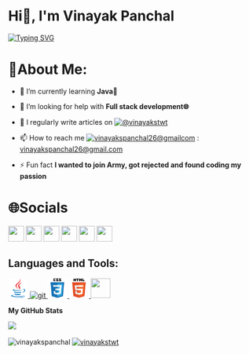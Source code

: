 <h1> Hi👋, I'm Vinayak Panchal </h1>

<a href="https://git.io/typing-svg"><img src="https://readme-typing-svg.demolab.com?font=ubuntu&size=35&duration=3500&pause=1000&color=F7F7F7&width=435&lines=Wannabe+Full+Stack+Dev" alt="Typing SVG" /></a>
# 🚀About Me:

- 🌱 I’m currently learning **Java🍵**

- 🤝 I’m looking for help with **Full stack development🌐**

- 📝 I regularly write articles on <a href = "https://vinayakpanchal.hashnode.dev/" target ="_blank"><img src = "https://img.shields.io/badge/Hashnode-2962FF?style=for-the-badge&logo=hashnode&logoColor=white" alt="@vinayakstwt" width = "70" height = "20" ></a>

- 📫 How to reach me <a href = "vinayakspanchal26@gmail.com" ><img src="https://img.shields.io/badge/Gmail-D14836?style=for-the-badge&logo=gmail&logoColor=white" alt ="vinayakspanchal26@gmailcom" width = "70" height = "20" ></a> : vinayakspanchal26@gmail.com

- ⚡ Fun fact **I wanted to join Army, got rejected and found coding my passion**

# 🌐Socials

<p align="left"><a href="https://www.github.com/VinayakSPanchal" target="_blank" rel="noreferrer"><img src="https://raw.githubusercontent.com/danielcranney/readme-generator/main/public/icons/socials/github-dark.svg" width="32" height="32" /></a> <a href="https://www.twitter.com/_vinayaktwts" target="_blank" rel="noreferrer"><img src="https://raw.githubusercontent.com/danielcranney/readme-generator/main/public/icons/socials/twitter.svg" width="32" height="32" /></a>  <a href="https://www.linkedin.com/in/vinayak-panchal-555541248/" target="_blank" rel="noreferrer"><img src="https://raw.githubusercontent.com/danielcranney/readme-generator/main/public/icons/socials/linkedin.svg" width="32" height="32" /></a> <a href="https://vinayakpanchal.hashnode.dev" target="_blank" rel="noreferrer"><img src="https://raw.githubusercontent.com/danielcranney/readme-generator/main/public/icons/socials/hashnode.svg" width="32" height="32" /></a>  <a href="http://www.medium.com/@vinayakspanchal20" target="_blank" rel="noreferrer"><img src="https://raw.githubusercontent.com/danielcranney/readme-generator/main/public/icons/socials/medium-dark.svg" width="32" height="32" /></a>  <a href="https://discord.com/users/#6607" target="_blank" rel="noreferrer"><img src="https://raw.githubusercontent.com/danielcranney/readme-generator/main/public/icons/socials/discord.svg" width="32" height="32" /></a>  </p>


<h2 align="left">Languages and Tools:</h2>
<p align="left"> <a href="https://www.java.com" target="_blank" rel="noreferrer"> <img src="https://raw.githubusercontent.com/devicons/devicon/master/icons/java/java-original.svg" alt="java" width="40" height="40"/> </a> <a href="https://git-scm.com/" target="_blank" rel="noreferrer"> <img src="https://www.vectorlogo.zone/logos/git-scm/git-scm-icon.svg" alt="git" width="40" height="40"/> </a> <a href="https://www.w3schools.com/css/" target="_blank" rel="noreferrer"> <img src="https://raw.githubusercontent.com/devicons/devicon/master/icons/css3/css3-original-wordmark.svg" alt="css3" width="40" height="40"/> </a>  <a href="https://www.w3.org/html/" target="_blank" rel="noreferrer"> <img src="https://raw.githubusercontent.com/devicons/devicon/master/icons/html5/html5-original-wordmark.svg" alt="html5" width="40" height="40"/> </a> 
<a href="https://www.w3schools.com/js/" target="_blank" rel="noreferrer" > <img src="https://cdn.jsdelivr.net/gh/devicons/devicon/icons/javascript/javascript-plain.svg" width="40" height="40" /> </a> </p>

<b>My GitHub Stats</b>

<a href="http://www.github.com/VinayakSPanchal"><img src="https://github-readme-streak-stats.herokuapp.com/?user=VinayakSPanchal&stroke=ffffff&background=1c1917&ring=0891b2&fire=0891b2&currStreakNum=ffffff&currStreakLabel=0891b2&sideNums=ffffff&sideLabels=ffffff&dates=ffffff&hide_border=true" /></a>

<span align="left"> <img src="https://komarev.com/ghpvc/?username=vinayakspanchal&label=Profile%20views&color=0e75b6&style=for-the-badge" alt="vinayakspanchal" /> </span>
<span align="left"> <a href="https://twitter.com/vinayakstwt" target="blank"><img src="https://img.shields.io/twitter/follow/vinayakstwt?logo=twitter&style=for-the-badge" alt="vinayakstwt" /></a> </span>






